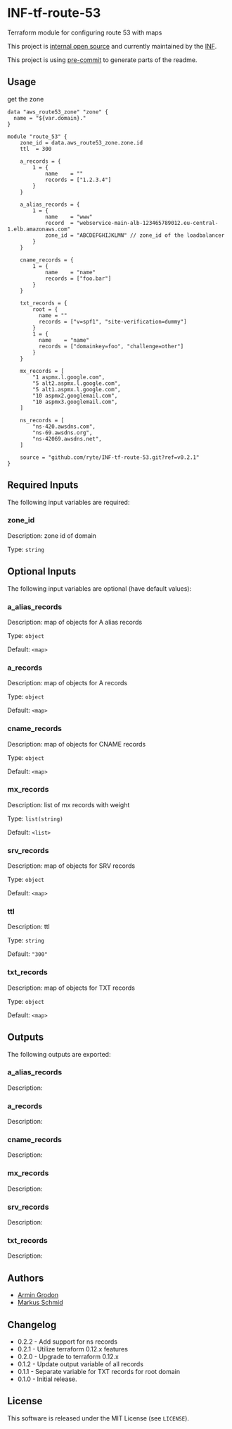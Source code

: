 # INF-tf-route-53

Terraform module for configuring route 53 with maps


This project is [internal open source](https://en.wikipedia.org/wiki/Inner_source)
and currently maintained by the [INF](https://github.com/orgs/ryte/teams/inf).

This project is using [pre-commit](https://pre-commit.com/) to generate parts
of the readme.

## Usage

get the zone
```hcl
data "aws_route53_zone" "zone" {
  name = "${var.domain}."
}
```


```hcl
module "route_53" {
    zone_id = data.aws_route53_zone.zone.id
    ttl  = 300

    a_records = {
        1 = {
            name    = ""
            records = ["1.2.3.4"]
        }
    }

    a_alias_records = {
        1 = {
            name    = "www"
            record  = "webservice-main-alb-123465789012.eu-central-1.elb.amazonaws.com"
            zone_id = "ABCDEFGHIJKLMN" // zone_id of the loadbalancer
        }
    }

    cname_records = {
        1 = {
            name    = "name"
            records = ["foo.bar"]
        }
    }

    txt_records = {
        root = {
          name = ""
          records = ["v=spf1", "site-verification=dummy"]
        }
        1 = {
          name    = "name"
          records = ["domainkey=foo", "challenge=other"]
        }
    }

    mx_records = [
        "1 aspmx.l.google.com",
        "5 alt2.aspmx.l.google.com",
        "5 alt1.aspmx.l.google.com",
        "10 aspmx2.googlemail.com",
        "10 aspmx3.googlemail.com",
    ]

    ns_records = [
        "ns-420.awsdns.com",
        "ns-69.awsdns.org",
        "ns-42069.awsdns.net",
    ]

    source = "github.com/ryte/INF-tf-route-53.git?ref=v0.2.1"
}
```
<!-- BEGINNING OF PRE-COMMIT-TERRAFORM DOCS HOOK -->
## Required Inputs

The following input variables are required:

### zone\_id

Description: zone id of domain

Type: `string`

## Optional Inputs

The following input variables are optional (have default values):

### a\_alias\_records

Description: map of objects for A alias records

Type: `object`

Default: `<map>`

### a\_records

Description: map of objects for A records

Type: `object`

Default: `<map>`

### cname\_records

Description: map of objects for CNAME records

Type: `object`

Default: `<map>`

### mx\_records

Description: list of mx records with weight

Type: `list(string)`

Default: `<list>`

### srv\_records

Description: map of objects for SRV records

Type: `object`

Default: `<map>`

### ttl

Description: ttl

Type: `string`

Default: `"300"`

### txt\_records

Description: map of objects for TXT records

Type: `object`

Default: `<map>`

## Outputs

The following outputs are exported:

### a\_alias\_records

Description:

### a\_records

Description:

### cname\_records

Description:

### mx\_records

Description:

### srv\_records

Description:

### txt\_records

Description:

<!-- END OF PRE-COMMIT-TERRAFORM DOCS HOOK -->

## Authors

- [Armin Grodon](https://github.com/x4121)
- [Markus Schmid](https://github.com/h0raz)

## Changelog

- 0.2.2 - Add support for ns records
- 0.2.1 - Utilize terraform 0.12.x features
- 0.2.0 - Upgrade to terraform 0.12.x
- 0.1.2 - Update output variable of all records
- 0.1.1 - Separate variable for TXT records for root domain
- 0.1.0 - Initial release.

## License

This software is released under the MIT License (see `LICENSE`).
